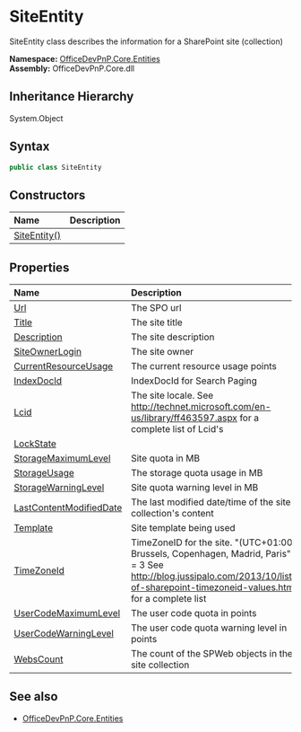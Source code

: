 # SiteEntity
SiteEntity class describes the information for a SharePoint site (collection)  

**Namespace:** [OfficeDevPnP.Core.Entities](OfficeDevPnP.Core.Entities.md)  
**Assembly:** OfficeDevPnP.Core.dll  
## Inheritance Hierarchy
System.Object  
## Syntax
```C#
public class SiteEntity
```
## Constructors
|**Name**|**Description**|
|:-----|:-----|
| [SiteEntity()](OfficeDevPnP.Core.Entities.SiteEntity.ctor1.md) | 
## Properties
|**Name**|**Description**|
|:-----|:-----|
| [Url](OfficeDevPnP.Core.Entities.SiteEntity.Url.md) | The SPO url
| [Title](OfficeDevPnP.Core.Entities.SiteEntity.Title.md) | The site title
| [Description](OfficeDevPnP.Core.Entities.SiteEntity.Description.md) | The site description
| [SiteOwnerLogin](OfficeDevPnP.Core.Entities.SiteEntity.SiteOwnerLogin.md) | The site owner
| [CurrentResourceUsage](OfficeDevPnP.Core.Entities.SiteEntity.CurrentResourceUsage.md) | The current resource usage points
| [IndexDocId](OfficeDevPnP.Core.Entities.SiteEntity.IndexDocId.md) | IndexDocId for Search Paging
| [Lcid](OfficeDevPnP.Core.Entities.SiteEntity.Lcid.md) | The site locale. See http://technet.microsoft.com/en-us/library/ff463597.aspx for a complete list of Lcid's
| [LockState](OfficeDevPnP.Core.Entities.SiteEntity.LockState.md) | 
| [StorageMaximumLevel](OfficeDevPnP.Core.Entities.SiteEntity.StorageMaximumLevel.md) | Site quota in MB
| [StorageUsage](OfficeDevPnP.Core.Entities.SiteEntity.StorageUsage.md) | The storage quota usage in MB
| [StorageWarningLevel](OfficeDevPnP.Core.Entities.SiteEntity.StorageWarningLevel.md) | Site quota warning level in MB
| [LastContentModifiedDate](OfficeDevPnP.Core.Entities.SiteEntity.LastContentModifiedDate.md) | The last modified date/time of the site collection's content
| [Template](OfficeDevPnP.Core.Entities.SiteEntity.Template.md) | Site template being used
| [TimeZoneId](OfficeDevPnP.Core.Entities.SiteEntity.TimeZoneId.md) | TimeZoneID for the site. "(UTC+01:00) Brussels, Copenhagen, Madrid, Paris" = 3 See http://blog.jussipalo.com/2013/10/list-of-sharepoint-timezoneid-values.html for a complete list
| [UserCodeMaximumLevel](OfficeDevPnP.Core.Entities.SiteEntity.UserCodeMaximumLevel.md) | The user code quota in points
| [UserCodeWarningLevel](OfficeDevPnP.Core.Entities.SiteEntity.UserCodeWarningLevel.md) | The user code quota warning level in points
| [WebsCount](OfficeDevPnP.Core.Entities.SiteEntity.WebsCount.md) | The count of the SPWeb objects in the site collection
## See also
- [OfficeDevPnP.Core.Entities](OfficeDevPnP.Core.Entities.md)
